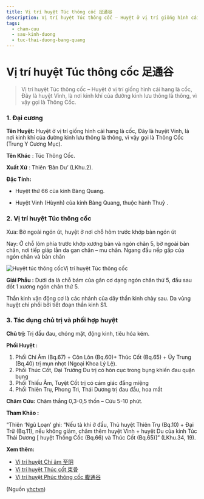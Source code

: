 ```yaml
---
title: Vị trí huyệt Túc thông cốc 足通谷
description: Vị trí huyệt Túc thông cốc – Huyệt ở vị trí giống hình cái hang là cốc, Đây là huyệt Vinh, là nơi kinh khí của đường kinh lưu thông là thông, vì vậy gọi là Thông Cốc.
tags:
  - cham-cuu
  - sau-kinh-duong
  - tuc-thai-duong-bang-quang
---
```


# Vị trí huyệt Túc thông cốc 足通谷 

> Vị trí huyệt Túc thông cốc – Huyệt ở vị trí giống hình cái hang là cốc, Đây là huyệt Vinh, là nơi kinh khí của đường kinh lưu thông là thông, vì vậy gọi là Thông Cốc.

### 1. Đại cương

**Tên Huyệt:** Huyệt ở vị trí giống hình cái hang là cốc, Đây là huyệt Vinh, là nơi kinh khí của đường kinh lưu thông là thông, vì vậy gọi là Thông Cốc (Trung Y Cương Mục).

**Tên Khác** : Túc Thông Cốc.

**Xuất Xứ** : Thiên ‘Bản Du’ (LKhu.2).

**Đặc Tính:**

+ Huyệt thứ 66 của kinh Bàng Quang.

+ Huyệt Vinh (Hùynh) của kinh Bàng Quang, thuộc hành Thuỷ .

### 2. Vị trí huyệt Túc thông cốc

Xưa: Bờ ngoài ngón út, huyệt ở nơi chỗ hõm trước khớp bàn ngón út

Nay: Ở chỗ lõm phía trước khớp xương bàn và ngón chân 5, bờ ngoài bàn chân, nơi tiếp giáp lằn da gan chân – mu chân. Ngang đầu nếp gấp của ngón chân và bàn chân

![Huyệt túc thông cốc](/imgs/yhctvn/Huyet-tuc-thong-coc.jpg)Vị trí huyệt Túc thông cốc

**Giải Phẫu :** Dưới da là chỗ bám của gân cơ dạng ngón chân thứ 5, đầu sau đốt 1 xương ngón chân thứ 5.

Thần kinh vận động cơ là các nhánh của dây thần kinh chày sau. Da vùng huyệt chi phối bởi tiết đoạn thần kinh S1.

### 3. Tác dụng chủ trị và phối hợp huyệt

**Chủ trị:** Trị đầu đau, chóng mặt, động kinh, tiêu hóa kém.

**Phối Huyệt :**

1. Phối Chí Âm (Bq.67) + Côn Lôn (Bq.60)+ Thúc Cốt (Bq.65) + Ủy Trung (Bq.40) trị mụn nhọt (Ngoại Khoa Lý Lệ).
2. Phối Thúc Cốt, Đại Trường Du trị có hòn cục trong bụng khiến đau quặn bụng
3. Phối Thiếu Âm, Tuyệt Cốt trị có cảm giác đắng miệng
4. Phối Thiên Trụ, Phong Trì, Thái Dương trị đau đầu, hoa mắt

**Châm Cứu:** Châm thẳng 0,3-0,5 thốn – Cứu 5-10 phút.

**Tham Khảo :**

“Thiên ‘Ngũ Loạn’ ghi: “Nếu tà khí ở đầu, Thủ huyệt Thiên Trụ (Bq.10) + Đại Trữ (Bq.11), nếu không giảm, châm thêm huyệt Vinh + huyệt Du của kinh Túc Thái Dương [ huyệt Thông Cốc (Bq.66) và Thúc Cốt (Bq.65)]” (LKhu.34, 19).

**Xem thêm:**

* [Vị trí huyệt Chí âm 至阴](/yhctvn/vi-tri-huyet-chi-am-%e8%87%b3%e9%98%b4/)
* [Vị trí huyệt Thúc cốt 束骨](/yhctvn/vi-tri-huyet-thuc-cot-%e6%9d%9f%e9%aa%a8/)
* [Vị trí huyệt Phúc thông cốc 腹通谷](/yhctvn/vi-tri-huyet-thong-coc-%e9%80%9a%e8%b0%b7/)

(Nguồn <a href="https://yhctvn.com/vi-tri-huyet-tuc-thong-coc-足通谷/" target="_blank">yhctvn</a>)

